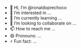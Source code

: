 - 👋 Hi, I’m @ronaldoprechoco
- 👀 I’m interested in ...
- 🌱 I’m currently learning ...
- 💞️ I’m looking to collaborate on ...
- 📫 How to reach me ...
- 😄 Pronouns: ...
- ⚡ Fun fact: ...

<!---
ronaldoprechoco/ronaldoprechoco is a ✨ special ✨ repository because its `README.md` (this file) appears on your GitHub profile.
You can click the Preview link to take a look at your changes.
--->
